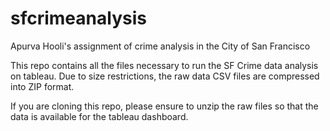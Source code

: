 # sfcrimeanalysis
Apurva Hooli's assignment of crime analysis in the City of San Francisco

This repo contains all the files necessary to run the SF Crime data analysis on tableau. Due to size restrictions, the raw data CSV files are compressed into ZIP format. 

If you are cloning this repo, please ensure to unzip the raw files so that the data is available for the tableau dashboard.
